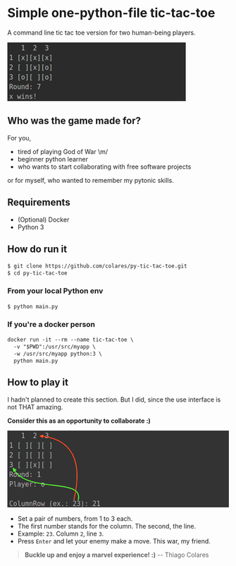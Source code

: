 # Simple one-python-file tic-tac-toe
A command line tic tac toe version for two human-being players.

![Gameplay](py-tic-tac-toe-show-off.png)

## Who was the game made for?
For you,
* tired of playing God of War \m/
* beginner python learner
* who wants to start collaborating with free software projects

or for myself, who wanted to remember my pytonic skills.

## Requirements
* (Optional) Docker
* Python 3

## How do run it

    $ git clone https://github.com/colares/py-tic-tac-toe.git
    $ cd py-tic-tac-toe
    
### From your local Python env 
    $ python main.py

### If you're a docker person

    docker run -it --rm --name tic-tac-toe \
      -v "$PWD":/usr/src/myapp \
      -w /usr/src/myapp python:3 \
      python main.py
      
## How to play it
I hadn't planned to create this section. But I did, since the use interface is not THAT amazing.

**Consider this as an opportunity to collaborate :)**

![Set a pair: ColumnRow](py-tic-tac-toe-help.png)

* Set a pair of numbers, from 1 to 3 each. 
* The first number stands for the column. The second, the line.
* Example: ```23```. Column ```2```, line ```3```.
* Press ```Enter``` and let your enemy make a move. This war, my friend.
      
      
 > **Buckle up and enjoy a marvel experience! :)** -- Thiago Colares
